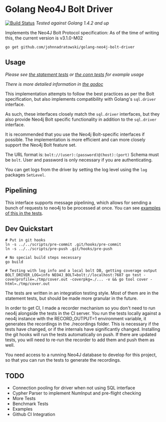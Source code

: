 # Golang Neo4J Bolt Driver
[![Build Status](https://travis-ci.org/johnnadratowski/golang-neo4j-bolt-driver.svg?branch=master)](https://travis-ci.org/johnnadratowski/golang-neo4j-bolt-driver) *Tested against Golang 1.4.2 and up*


Implements the Neo4J Bolt Protocol specification:
As of the time of writing this, the current version is v3.1.0-M02

```
go get github.com/johnnadratowski/golang-neo4j-bolt-driver
```

## Usage

*_Please see [the statement tests](./stmt_test.go) or [the conn tests](./conn_test.go) for example usage_*

*_There is more detailed information in [the godoc](http://godoc.org/github.com/johnnadratowski/golang-neo4j-bolt-driver)_*

This implementation attempts to follow the best practices as per the Bolt specification, but also implements compatibility with Golang's `sql.driver` interface.

As such, these interfaces closely match the `sql.driver` interfaces, but they also provide Neo4j Bolt specific functionality in addition to the `sql.driver` interface.

It is recommended that you use the Neo4j Bolt-specific interfaces if possible.  The implementation is more efficient and can more closely support the Neo4j Bolt feature set.

The URL format is: `bolt://(user):(password)@(host):(port)`
Schema must be `bolt`. User and password is only necessary if you are authenticating.

You can get logs from the driver by setting the log level using the `log` packages `SetLevel`.


## Pipelining

This interface supports message pipelining, which allows for sending a bunch of requests to neo4j to be processed at once.
You can see [examples of this in the tests](./stmt_test.go#L1090).

## Dev Quickstart

```
# Put in git hooks
ln -s ../../scripts/pre-commit .git/hooks/pre-commit
ln -s ../../scripts/pre-push .git/hooks/pre-push

# No special build steps necessary
go build

# Testing with log info and a local bolt DB, getting coverage output
BOLT_DRIVER_LOG=info NEO4J_BOLT=bolt://localhost:7687 go test -coverprofile=./tmp/cover.out -coverpkg=./... -v && go tool cover -html=./tmp/cover.out
```

The tests are written in an integration testing style.  Most of them are in the statement tests, but should be made more granular in the future.

In order to get CI, I made a recorder mechanism so you don't need to run neo4j alongside the tests in the CI server.  You run the tests locally against a neo4j instance with the RECORD_OUTPUT=1 environment variable, it generates the recordings in the ./recordings folder.  This is necessary if the tests have changed, or if the internals have significantly changed.  Installing the git hooks will run the tests automatically on push.  If there are updated tests, you will need to re-run the recorder to add them and push them as well.

You need access to a running Neo4J database to develop for this project, so that you can run the tests to generate the recordings.

## TODO

* Connection pooling for driver when not using SQL interface
* Cypher Parser to implement NumInput and pre-flight checking
* More Tests
* Benchmark Tests
* Examples
* Github CI Integration
